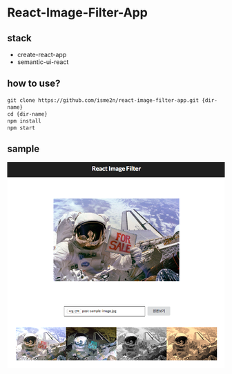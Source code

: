 # React-Image-Filter-App

## stack
- create-react-app
- semantic-ui-react

## how to use?
```
git clone https://github.com/isme2n/react-image-filter-app.git {dir-name}
cd {dir-name}
npm install
npm start
```
## sample

![sample](./img/sample.png)

